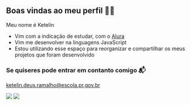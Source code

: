 ## Boas vindas ao meu perfil 🫶💓

Meu nome é Ketelin

- Vim com a indicação de estudar, com o [Alura](https://www.alura.com.br)
- Vim me desenvolver na linguagens JavaScript
- Estou utilizando esse espaço para reorganizar e compartilhar os meus projetos que foram desenvolvido 

### Se quiseres pode entrar em contanto comigo 📬
ketelin.deus.ramalho@escola.pr.gov.br

![](https://media1.tenor.com/m/MCBkr6dWLkUAAAAd/corinthians-rodrigo-garro.gif)
![](https://media1.tenor.com/m/fD-irLa-U70AAAAC/wesly-wesly-gassova.gif)
